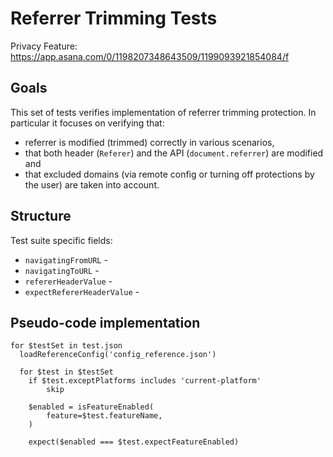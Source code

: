 # Referrer Trimming Tests

Privacy Feature: https://app.asana.com/0/1198207348643509/1199093921854084/f

## Goals

This set of tests verifies implementation of referrer trimming protection. In particular it focuses on verifying that:

- referrer is modified (trimmed) correctly in various scenarios,
- that both header (`Referer`) and the API (`document.referrer`) are modified and
- that excluded domains (via remote config or turning off protections by the user) are taken into account.

## Structure

Test suite specific fields:

- `navigatingFromURL` - 
- `navigatingToURL` - 
- `refererHeaderValue` - 
- `expectRefererHeaderValue` - 

## Pseudo-code implementation

```
for $testSet in test.json
  loadReferenceConfig('config_reference.json')

  for $test in $testSet
    if $test.exceptPlatforms includes 'current-platform'
        skip

    $enabled = isFeatureEnabled(
        feature=$test.featureName,
    )

    expect($enabled === $test.expectFeatureEnabled)
```